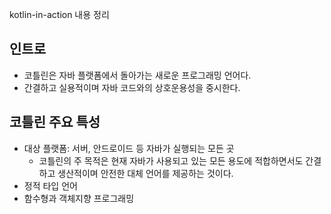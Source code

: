 kotlin-in-action 내용 정리

## 인트로
+ 코틀린은 자바 플랫폼에서 돌아가는 새로운 프로그래밍 언어다.  
+ 간결하고 실용적이며 자바 코드와의 상호운용성을 중시한다.

## 코틀린 주요 특성
+ 대상 플랫폼: 서버, 안드로이드 등 자바가 실행되는 모든 곳
  + 코틀린의 주 목적은 현재 자바가 사용되고 있는 모든 용도에 적합하면서도 
  간결하고 생산적이며 안전한 대체 언어를 제공하는 것이다.
+ 정적 타입 언어
+ 함수형과 객체지향 프로그래밍 

